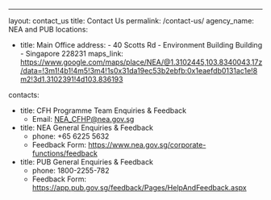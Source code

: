 ---
layout: contact_us
title: Contact Us
permalink: /contact-us/
agency_name: NEA and PUB
locations:
  - title: Main Office
    address:
        - 40 Scotts Rd
        - Environment Building Building
        - Singapore 228231
    maps_link: https://www.google.com/maps/place/NEA/@1.3102445,103.8340043,17z/data=!3m1!4b1!4m5!3m4!1s0x31da19ec53b2ebfb:0x1eaefdb0131ac1e!8m2!3d1.3102391!4d103.836193
    
contacts:
  - title: CFH Programme Team Enquiries & Feedback
    - Email: [NEA_CFHP@nea.gov.sg](NEA_CFHP@nea.gov.sg)
  - title: NEA General Enquiries & Feedback
    - phone: +65 6225 5632
    - Feedback Form: https://www.nea.gov.sg/corporate-functions/feedback
  - title: PUB General Enquiries & Feedback
    - phone: 1800-2255-782
    - Feedback Form: https://app.pub.gov.sg/feedback/Pages/HelpAndFeedback.aspx
